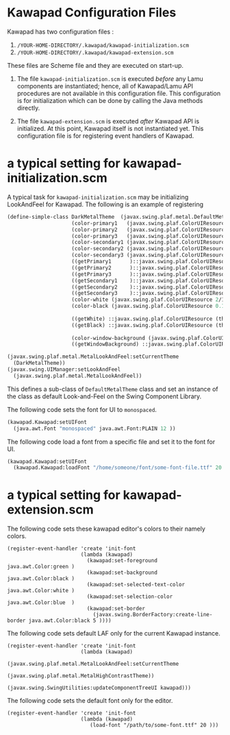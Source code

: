 Kawapad Configuration Files
===========================

Kawapad has two configuration files :

1. `/YOUR-HOME-DIRECTORY/.kawapad/kawapad-initialization.scm`
2. `/YOUR-HOME-DIRECTORY/.kawapad/kawapad-extension.scm`

These files are Scheme file and they are executed on start-up.

1. The file `kawapad-initialization.scm` is executed _before_ any Lamu 
   components are instantiated; hence, all of Kawapad/Lamu API procedures are 
   not available in this configuration file. This configuration is for 
   initialization which can be done by calling the Java methods directly.

2. The file `kawapad-extension.scm` is executed _after_ Kawapad API is 
   initialized. At this point, Kawapad itself is not instantiated yet. This 
   configuration file is for registering event handlers of Kawapad.


# a typical setting for kawapad-initialization.scm #
A typical task for `kawapad-initialization.scm` may be initializing LookAndFeel 
for Kawapad. The following is an example of registering 

```scheme
(define-simple-class DarkMetalTheme  (javax.swing.plaf.metal.DefaultMetalTheme)
                     (color-primary1   (javax.swing.plaf.ColorUIResource 1/16 1/16 1/16 ))
                     (color-primary2   (javax.swing.plaf.ColorUIResource 1/16 1/16 1/16 ))
                     (color-primary3   (javax.swing.plaf.ColorUIResource 1/16 1/16 1/16 ))
                     (color-secondary1 (javax.swing.plaf.ColorUIResource 1/16 1/16 1/16 ))
                     (color-secondary2 (javax.swing.plaf.ColorUIResource 1/16 1/16 1/16 ))
                     (color-secondary3 (javax.swing.plaf.ColorUIResource 1/16 1/16 1/16 ))
                     ((getPrimary1      )::javax.swing.plaf.ColorUIResource (this):color-primary1)
                     ((getPrimary2      )::javax.swing.plaf.ColorUIResource (this):color-primary2)
                     ((getPrimary3      )::javax.swing.plaf.ColorUIResource (this):color-primary3)
                     ((getSecondary1    )::javax.swing.plaf.ColorUIResource (this):color-secondary1)
                     ((getSecondary2    )::javax.swing.plaf.ColorUIResource (this):color-secondary2)
                     ((getSecondary3    )::javax.swing.plaf.ColorUIResource (this):color-secondary3)
                     (color-white (javax.swing.plaf.ColorUIResource 2/16 2/16 2/16 ))
                     (color-black (javax.swing.plaf.ColorUIResource 0.1 12/16 0.1))
                     
                     ((getWhite) ::javax.swing.plaf.ColorUIResource (this):color-white)
                     ((getBlack) ::javax.swing.plaf.ColorUIResource (this):color-black)
                     
                     (color-window-background (javax.swing.plaf.ColorUIResource 0/16 0/16 0/16))
                     ((getWindowBackground) ::javax.swing.plaf.ColorUIResource (this):color-window-background))

(javax.swing.plaf.metal.MetalLookAndFeel:setCurrentTheme 
  (DarkMetalTheme))
(javax.swing.UIManager:setLookAndFeel
  (javax.swing.plaf.metal.MetalLookAndFeel))
```

This defines a sub-class of `DefaultMetalTheme` class and set an instance of 
the class as default Look-and-Feel on the Swing Component Library.

The following code sets the font for UI to `monospaced`.

```scheme
(kawapad.Kawapad:setUIFont
  (java.awt.Font "monospaced" java.awt.Font:PLAIN 12 ))
```

The following code load a font from a specific file and set it to the font for 
UI.

```scheme
(kawapad.Kawapad:setUIFont
  (kawapad.Kawapad:loadFont "/home/someone/font/some-font-file.ttf" 20 ))
```


# a typical setting for kawapad-extension.scm #

The following code sets these kawapad editor's colors to their namely colors.

```
(register-event-handler 'create 'init-font
                        (lambda (kawapad)
                          (kawapad:set-foreground          java.awt.Color:green )
                          (kawapad:set-background          java.awt.Color:black )
                          (kawapad:set-selected-text-color java.awt.Color:white )
                          (kawapad:set-selection-color     java.awt.Color:blue  )
                          (kawapad:set-border 
                            (javax.swing.BorderFactory:create-line-border java.awt.Color:black 5 ))))
```

The following code sets default LAF only for the current Kawapad instance.
```
(register-event-handler 'create 'init-font
                        (lambda (kawapad)
                          (javax.swing.plaf.metal.MetalLookAndFeel:setCurrentTheme
                            (javax.swing.plaf.metal.MetalHighContrastTheme))
                          (javax.swing.SwingUtilities:updateComponentTreeUI kawapad)))
```


The following code sets the default font only for the editor.

```
(register-event-handler 'create 'init-font
                        (lambda (kawapad)
                           (load-font "/path/to/some-font.ttf" 20 )))
```


